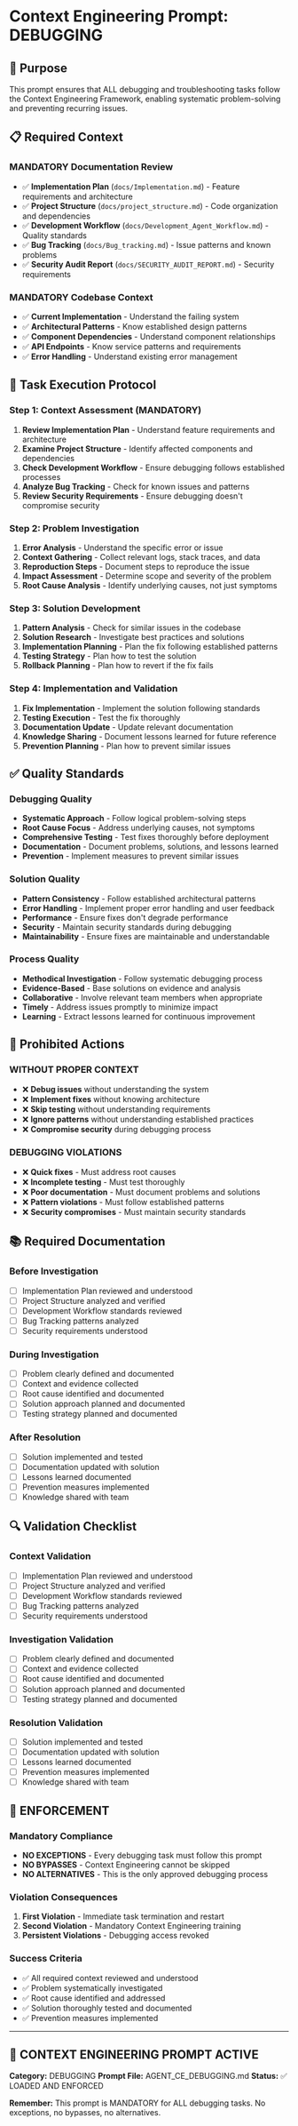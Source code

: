 # Context Engineering Prompt: DEBUGGING

## 🎯 Purpose
This prompt ensures that ALL debugging and troubleshooting tasks follow the Context Engineering Framework, enabling systematic problem-solving and preventing recurring issues.

## 📋 Required Context

### MANDATORY Documentation Review
- ✅ **Implementation Plan** (`docs/Implementation.md`) - Feature requirements and architecture
- ✅ **Project Structure** (`docs/project_structure.md`) - Code organization and dependencies
- ✅ **Development Workflow** (`docs/Development_Agent_Workflow.md`) - Quality standards
- ✅ **Bug Tracking** (`docs/Bug_tracking.md`) - Issue patterns and known problems
- ✅ **Security Audit Report** (`docs/SECURITY_AUDIT_REPORT.md`) - Security requirements

### MANDATORY Codebase Context
- ✅ **Current Implementation** - Understand the failing system
- ✅ **Architectural Patterns** - Know established design patterns
- ✅ **Component Dependencies** - Understand component relationships
- ✅ **API Endpoints** - Know service patterns and requirements
- ✅ **Error Handling** - Understand existing error management

## 🔧 Task Execution Protocol

### Step 1: Context Assessment (MANDATORY)
1. **Review Implementation Plan** - Understand feature requirements and architecture
2. **Examine Project Structure** - Identify affected components and dependencies
3. **Check Development Workflow** - Ensure debugging follows established processes
4. **Analyze Bug Tracking** - Check for known issues and patterns
5. **Review Security Requirements** - Ensure debugging doesn't compromise security

### Step 2: Problem Investigation
1. **Error Analysis** - Understand the specific error or issue
2. **Context Gathering** - Collect relevant logs, stack traces, and data
3. **Reproduction Steps** - Document steps to reproduce the issue
4. **Impact Assessment** - Determine scope and severity of the problem
5. **Root Cause Analysis** - Identify underlying causes, not just symptoms

### Step 3: Solution Development
1. **Pattern Analysis** - Check for similar issues in the codebase
2. **Solution Research** - Investigate best practices and solutions
3. **Implementation Planning** - Plan the fix following established patterns
4. **Testing Strategy** - Plan how to test the solution
5. **Rollback Planning** - Plan how to revert if the fix fails

### Step 4: Implementation and Validation
1. **Fix Implementation** - Implement the solution following standards
2. **Testing Execution** - Test the fix thoroughly
3. **Documentation Update** - Update relevant documentation
4. **Knowledge Sharing** - Document lessons learned for future reference
5. **Prevention Planning** - Plan how to prevent similar issues

## ✅ Quality Standards

### Debugging Quality
- **Systematic Approach** - Follow logical problem-solving steps
- **Root Cause Focus** - Address underlying causes, not symptoms
- **Comprehensive Testing** - Test fixes thoroughly before deployment
- **Documentation** - Document problems, solutions, and lessons learned
- **Prevention** - Implement measures to prevent similar issues

### Solution Quality
- **Pattern Consistency** - Follow established architectural patterns
- **Error Handling** - Implement proper error handling and user feedback
- **Performance** - Ensure fixes don't degrade performance
- **Security** - Maintain security standards during debugging
- **Maintainability** - Ensure fixes are maintainable and understandable

### Process Quality
- **Methodical Investigation** - Follow systematic debugging process
- **Evidence-Based** - Base solutions on evidence and analysis
- **Collaborative** - Involve relevant team members when appropriate
- **Timely** - Address issues promptly to minimize impact
- **Learning** - Extract lessons learned for continuous improvement

## 🚫 Prohibited Actions

### WITHOUT PROPER CONTEXT
- ❌ **Debug issues** without understanding the system
- ❌ **Implement fixes** without knowing architecture
- ❌ **Skip testing** without understanding requirements
- ❌ **Ignore patterns** without understanding established practices
- ❌ **Compromise security** during debugging process

### DEBUGGING VIOLATIONS
- ❌ **Quick fixes** - Must address root causes
- ❌ **Incomplete testing** - Must test thoroughly
- ❌ **Poor documentation** - Must document problems and solutions
- ❌ **Pattern violations** - Must follow established patterns
- ❌ **Security compromises** - Must maintain security standards

## 📚 Required Documentation

### Before Investigation
- [ ] Implementation Plan reviewed and understood
- [ ] Project Structure analyzed and verified
- [ ] Development Workflow standards reviewed
- [ ] Bug Tracking patterns analyzed
- [ ] Security requirements understood

### During Investigation
- [ ] Problem clearly defined and documented
- [ ] Context and evidence collected
- [ ] Root cause identified and documented
- [ ] Solution approach planned and documented
- [ ] Testing strategy planned and documented

### After Resolution
- [ ] Solution implemented and tested
- [ ] Documentation updated with solution
- [ ] Lessons learned documented
- [ ] Prevention measures implemented
- [ ] Knowledge shared with team

## 🔍 Validation Checklist

### Context Validation
- [ ] Implementation Plan reviewed and understood
- [ ] Project Structure analyzed and verified
- [ ] Development Workflow standards reviewed
- [ ] Bug Tracking patterns analyzed
- [ ] Security requirements understood

### Investigation Validation
- [ ] Problem clearly defined and documented
- [ ] Context and evidence collected
- [ ] Root cause identified and documented
- [ ] Solution approach planned and documented
- [ ] Testing strategy planned and documented

### Resolution Validation
- [ ] Solution implemented and tested
- [ ] Documentation updated with solution
- [ ] Lessons learned documented
- [ ] Prevention measures implemented
- [ ] Knowledge shared with team

## 🚨 ENFORCEMENT

### Mandatory Compliance
- **NO EXCEPTIONS** - Every debugging task must follow this prompt
- **NO BYPASSES** - Context Engineering cannot be skipped
- **NO ALTERNATIVES** - This is the only approved debugging process

### Violation Consequences
1. **First Violation** - Immediate task termination and restart
2. **Second Violation** - Mandatory Context Engineering training
3. **Persistent Violations** - Debugging access revoked

### Success Criteria
- ✅ All required context reviewed and understood
- ✅ Problem systematically investigated
- ✅ Root cause identified and addressed
- ✅ Solution thoroughly tested and documented
- ✅ Prevention measures implemented

---

## 🎯 CONTEXT ENGINEERING PROMPT ACTIVE
**Category:** DEBUGGING
**Prompt File:** AGENT_CE_DEBUGGING.md
**Status:** ✅ LOADED AND ENFORCED

**Remember:** This prompt is MANDATORY for ALL debugging tasks. No exceptions, no bypasses, no alternatives.

